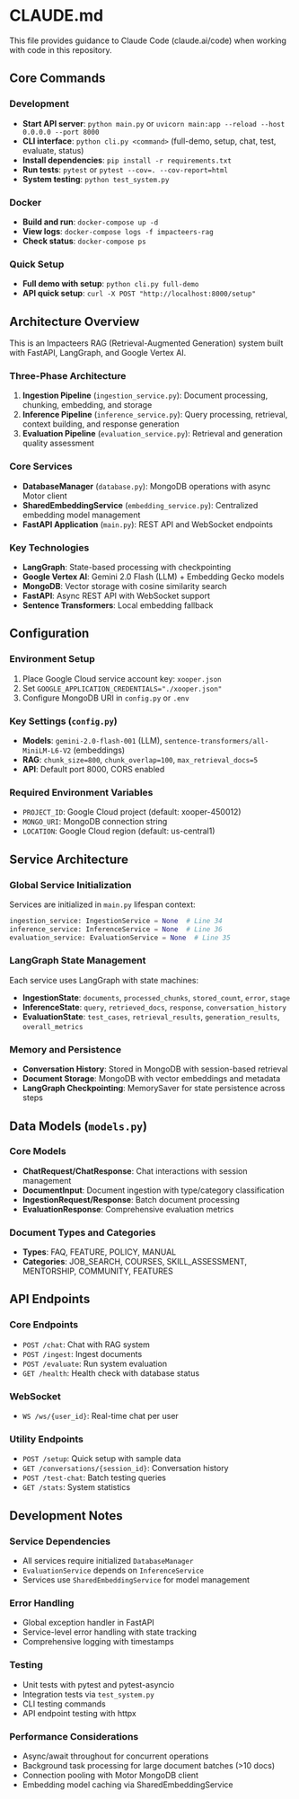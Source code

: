 # CLAUDE.md

This file provides guidance to Claude Code (claude.ai/code) when working with code in this repository.

## Core Commands

### Development
- **Start API server**: `python main.py` or `uvicorn main:app --reload --host 0.0.0.0 --port 8000`
- **CLI interface**: `python cli.py <command>` (full-demo, setup, chat, test, evaluate, status)
- **Install dependencies**: `pip install -r requirements.txt`
- **Run tests**: `pytest` or `pytest --cov=. --cov-report=html`
- **System testing**: `python test_system.py`

### Docker
- **Build and run**: `docker-compose up -d`
- **View logs**: `docker-compose logs -f impacteers-rag`
- **Check status**: `docker-compose ps`

### Quick Setup
- **Full demo with setup**: `python cli.py full-demo`
- **API quick setup**: `curl -X POST "http://localhost:8000/setup"`

## Architecture Overview

This is an Impacteers RAG (Retrieval-Augmented Generation) system built with FastAPI, LangGraph, and Google Vertex AI.

### Three-Phase Architecture
1. **Ingestion Pipeline** (`ingestion_service.py`): Document processing, chunking, embedding, and storage
2. **Inference Pipeline** (`inference_service.py`): Query processing, retrieval, context building, and response generation
3. **Evaluation Pipeline** (`evaluation_service.py`): Retrieval and generation quality assessment

### Core Services
- **DatabaseManager** (`database.py`): MongoDB operations with async Motor client
- **SharedEmbeddingService** (`embedding_service.py`): Centralized embedding model management
- **FastAPI Application** (`main.py`): REST API and WebSocket endpoints

### Key Technologies
- **LangGraph**: State-based processing with checkpointing
- **Google Vertex AI**: Gemini 2.0 Flash (LLM) + Embedding Gecko models
- **MongoDB**: Vector storage with cosine similarity search
- **FastAPI**: Async REST API with WebSocket support
- **Sentence Transformers**: Local embedding fallback

## Configuration

### Environment Setup
1. Place Google Cloud service account key: `xooper.json`
2. Set `GOOGLE_APPLICATION_CREDENTIALS="./xooper.json"`
3. Configure MongoDB URI in `config.py` or `.env`

### Key Settings (`config.py`)
- **Models**: `gemini-2.0-flash-001` (LLM), `sentence-transformers/all-MiniLM-L6-V2` (embeddings)
- **RAG**: `chunk_size=800`, `chunk_overlap=100`, `max_retrieval_docs=5`
- **API**: Default port 8000, CORS enabled

### Required Environment Variables
- `PROJECT_ID`: Google Cloud project (default: xooper-450012)
- `MONGO_URI`: MongoDB connection string
- `LOCATION`: Google Cloud region (default: us-central1)

## Service Architecture

### Global Service Initialization
Services are initialized in `main.py` lifespan context:
```python
ingestion_service: IngestionService = None  # Line 34
inference_service: InferenceService = None  # Line 36
evaluation_service: EvaluationService = None  # Line 35
```

### LangGraph State Management
Each service uses LangGraph with state machines:
- **IngestionState**: `documents`, `processed_chunks`, `stored_count`, `error`, `stage`
- **InferenceState**: `query`, `retrieved_docs`, `response`, `conversation_history`
- **EvaluationState**: `test_cases`, `retrieval_results`, `generation_results`, `overall_metrics`

### Memory and Persistence
- **Conversation History**: Stored in MongoDB with session-based retrieval
- **Document Storage**: MongoDB with vector embeddings and metadata
- **LangGraph Checkpointing**: MemorySaver for state persistence across steps

## Data Models (`models.py`)

### Core Models
- **ChatRequest/ChatResponse**: Chat interactions with session management
- **DocumentInput**: Document ingestion with type/category classification
- **IngestionRequest/Response**: Batch document processing
- **EvaluationResponse**: Comprehensive evaluation metrics

### Document Types and Categories
- **Types**: FAQ, FEATURE, POLICY, MANUAL
- **Categories**: JOB_SEARCH, COURSES, SKILL_ASSESSMENT, MENTORSHIP, COMMUNITY, FEATURES

## API Endpoints

### Core Endpoints
- `POST /chat`: Chat with RAG system
- `POST /ingest`: Ingest documents
- `POST /evaluate`: Run system evaluation
- `GET /health`: Health check with database status

### WebSocket
- `WS /ws/{user_id}`: Real-time chat per user

### Utility Endpoints
- `POST /setup`: Quick setup with sample data
- `GET /conversations/{session_id}`: Conversation history
- `POST /test-chat`: Batch testing queries
- `GET /stats`: System statistics

## Development Notes

### Service Dependencies
- All services require initialized `DatabaseManager`
- `EvaluationService` depends on `InferenceService`
- Services use `SharedEmbeddingService` for model management

### Error Handling
- Global exception handler in FastAPI
- Service-level error handling with state tracking
- Comprehensive logging with timestamps

### Testing
- Unit tests with pytest and pytest-asyncio
- Integration tests via `test_system.py`
- CLI testing commands
- API endpoint testing with httpx

### Performance Considerations
- Async/await throughout for concurrent operations
- Background task processing for large document batches (>10 docs)
- Connection pooling with Motor MongoDB client
- Embedding model caching via SharedEmbeddingService